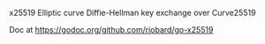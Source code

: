 x25519 Elliptic curve Diffie-Hellman key exchange over Curve25519

Doc at https://godoc.org/github.com/riobard/go-x25519